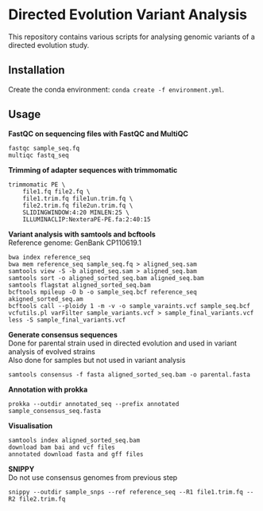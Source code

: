 # Directed Evolution Variant Analysis

This repository contains various scripts for analysing genomic variants of a directed evolution study.

## Installation ## 
Create the conda environment:  `conda create -f environment.yml`.

## Usage ##

**FastQC on sequencing files with FastQC and MultiQC**
```
fastqc sample_seq.fq
multiqc fastq_seq
```

**Trimming of adapter sequences with trimmomatic**
```
trimmomatic PE \
    file1.fq file2.fq \
    file1.trim.fq file1un.trim.fq \
    file2.trim.fq file2un.trim.fq \
    SLIDINGWINDOW:4:20 MINLEN:25 \
    ILLUMINACLIP:NexteraPE-PE.fa:2:40:15
```

**Variant analysis with samtools and bcftools**\
Reference genome: GenBank CP110619.1
```
bwa index reference_seq
bwa mem reference_seq sample_seq.fq > aligned_seq.sam
samtools view -S -b aligned_seq.sam > aligned_seq.bam
samtools sort -o aligned_sorted_seq.bam aligned_seq.bam
samtools flagstat aligned_sorted_seq.bam
bcftools mpileup -O b -o sample_seq.bcf reference_seq akigned_sorted_seq.am
bcftools call --ploidy 1 -m -v -o sample_varaints.vcf sample_seq.bcf
vcfutils.pl varFilter sample_variants.vcf > sample_final_variants.vcf
less -S sample_final_variants.vcf
```

**Generate consensus sequences**\
Done for parental strain used in directed evolution and used in variant analysis of evolved strains\
Also done for samples but not used in variant analysis
```
samtools consensus -f fasta aligned_sorted_seq.bam -o parental.fasta
```

**Annotation with prokka**
```
prokka --outdir annotated_seq --prefix annotated sample_consensus_seq.fasta
```

**Visualisation**
```
samtools index aligned_sorted_seq.bam
download bam bai and vcf files
annotated download fasta and gff files
```

**SNIPPY**\
Do not use consensus genomes from previous step
```
snippy --outdir sample_snps --ref reference_seq --R1 file1.trim.fq --R2 file2.trim.fq
```

